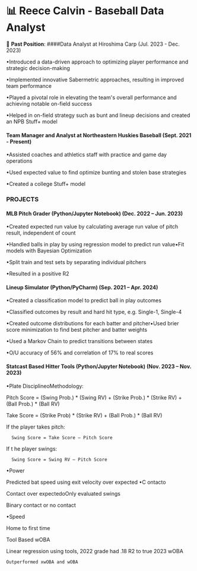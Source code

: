 # 📊 **Reece Calvin - Baseball Data Analyst**

🏢 **Past Position**: 
####Data Analyst at Hiroshima Carp    (Jul. 2023 - Dec. 2023)

•Introduced a data-driven approach to optimizing player performance and strategic decision-making

•Implemented innovative Sabermetric approaches, resulting in improved team performance

•Played a pivotal role in elevating the team's overall performance and achieving notable on-field success

•Helped in on-field strategy such as bunt and lineup decisions and created an NPB Stuff+ model

#### Team Manager and Analyst at Northeastern Huskies Baseball    (Sept. 2021 - Present)

•Assisted coaches and athletics staff with practice and game day operations

•Used expected value to find optimize bunting and stolen base strategies

•Created a college Stuff+ model

### PROJECTS

#### MLB Pitch Grader (Python/Jupyter Notebook)    (Dec. 2022 – Jun. 2023)

•Created expected run value by calculating average run value of pitch result, independent of count

•Handled balls in play by using regression model to predict run value•Fit models with Bayesian Optimization

•Split train and test sets by separating individual pitchers

•Resulted in a positive R2


#### Lineup Simulator (Python/PyCharm)    (Sep. 2021 – Apr. 2024)

•Created a classification model to predict ball in play outcomes

•Classified outcomes by result and hard hit type, e.g. Single-1, Single-4

•Created outcome distributions for each batter and pitcher•Used brier score minimization to find best pitcher and batter weights

•Used a Markov Chain to predict transitions between states

•O/U accuracy of 56% and correlation of 17% to real scores


#### Statcast Based Hitter Tools (Python/Jupyter Notebook)    (Nov. 2023 – Nov. 2023)

•Plate DisciplineoMethodology:

  Pitch Score = (Swing Prob.) * (Swing RV) + (Strike Prob.) * (Strike RV) + (Ball Prob.) * (Ball RV)
  
  Take Score = (Strike Prob) * (Strike RV) + (Ball Prob.) * (Ball RV)
  
  If the player takes pitch:
  
      Swing Score = Take Score — Pitch Score
  If t
  he player swings:
  
      Swing Score = Swing RV — Pitch Score
•Power


  Predicted bat speed using exit velocity over expected
•C
ontacto

  Contact over expectedoOnly evaluated swings
  
  Binary contact or no contact

•Speed

  Home to first time

Tool Based wOBA

  Linear regression using tools, 2022 grade had .18 R2 to true 2023 wOBA
  
    Outperformed xwOBA and wOBA

